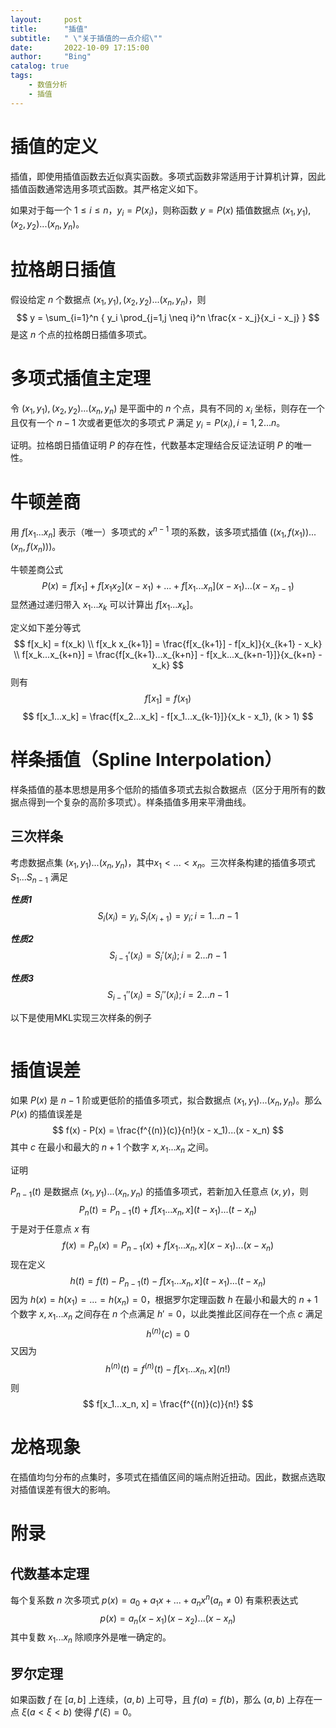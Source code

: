 ```yaml
---
layout:     post
title:      "插值"
subtitle:   " \"关于插值的一点介绍\""
date:       2022-10-09 17:15:00
author:     "Bing"
catalog: true
tags:
    - 数值分析
    - 插值
---
```


# 插值的定义
插值，即使用插值函数去近似真实函数。多项式函数非常适用于计算机计算，因此插值函数通常选用多项式函数。其严格定义如下。

如果对于每一个 $1 \leq i \leq n$，$y_i = P(x_i)$，则称函数 $y = P(x)$ 插值数据点 $(x_1, y_1), (x_2, y_2)...(x_n, y_n)$。

# 拉格朗日插值
假设给定 $n$ 个数据点 $(x_1, y_1), (x_2, y_2)...(x_n, y_n)$，则
$$
    y = \sum_{i=1}^n { y_i \prod_{j=1,j \neq i}^n \frac{x - x_j}{x_i - x_j} }
$$
是这 $n$ 个点的拉格朗日插值多项式。

# 多项式插值主定理
令 $(x_1, y_1), (x_2, y_2)...(x_n, y_n)$ 是平面中的 $n$ 个点，具有不同的 $x_i$ 坐标，则存在一个且仅有一个 $n-1$ 次或者更低次的多项式 $P$ 满足 $y_i = P(x_i), i=1,2...n$。

证明。拉格朗日插值证明 $P$ 的存在性，代数基本定理结合反证法证明 $P$ 的唯一性。

# 牛顿差商
用 $f[x_1...x_n]$ 表示（唯一）多项式的 $x^{n-1}$ 项的系数，该多项式插值 $((x_1, f(x_1))... (x_n, f(x_n)))$。

牛顿差商公式
$$
    P(x) = f[x_1] + f[x_1 x_2](x - x_1) +...+ f[x_1...x_n](x - x_1)...(x - x_{n-1})
$$
显然通过递归带入 $x_1...x_k$ 可以计算出 $f[x_1...x_k]$。

定义如下差分等式
$$
    f[x_k] = f(x_k)
    \\
    f[x_k x_{k+1}] = \frac{f[x_{k+1}] - f[x_k]}{x_{k+1} - x_k}
    \\
    f[x_k...x_{k+n}] = \frac{f[x_{k+1}...x_{k+n}] - f[x_k...x_{k+n-1}]}{x_{k+n} - x_k}
$$
则有
$$
    f[x_1] = f(x_1)
$$
$$
    f[x_1...x_k] = \frac{f[x_2...x_k] - f[x_1...x_{k-1}]}{x_k - x_1}, (k > 1)
$$

# 样条插值（Spline Interpolation）
样条插值的基本思想是用多个低阶的插值多项式去拟合数据点（区分于用所有的数据点得到一个复杂的高阶多项式）。样条插值多用来平滑曲线。

## 三次样条
考虑数据点集 $(x_1, y_1)...(x_n, y_n)$，其中$x_1 < ... < x_n$。三次样条构建的插值多项式 $S_1...S_{n-1}$ 满足

***性质1***
$$
    S_i(x_i) = y_i, S_i(x_{i+1}) = y_i; i=1...n-1
$$

***性质2***
$$
    S_{i-1}'(x_i) = S_i'(x_i); i=2...n-1
$$

***性质3***
$$
    S_{i-1}''(x_i) = S_i''(x_i); i=2...n-1
$$

以下是使用MKL实现三次样条的例子
```
```

# 插值误差
如果 $P(x)$ 是 $n - 1$ 阶或更低阶的插值多项式，拟合数据点 $(x_1, y_1)...(x_n, y_n)$。那么 $P(x)$ 的插值误差是
$$
    f(x) - P(x) = \frac{f^{(n)}(c)}{n!}(x - x_1)...(x - x_n)
$$
其中 $c$ 在最小和最大的 $n+1$ 个数字 $x, x_1...x_n$ 之间。

证明

$P_{n-1}(t)$ 是数据点 $(x_1, y_1)...(x_n, y_n)$ 的插值多项式，若新加入任意点 $(x, y)$，则
$$
    P_{n}(t) = P_{n-1}(t) + f[x_1...x_n, x](t - x_1)...(t - x_n)
$$
于是对于任意点 $x$ 有
$$
    f(x) = P_{n}(x) = P_{n-1}(x) + f[x_1...x_n, x](x - x_1)...(x - x_n)
$$
现在定义
$$
    h(t) = f(t) - P_{n-1}(t) - f[x_1...x_n, x](t - x_1)...(t - x_n)
$$
因为 $h(x) = h(x_1) =...= h(x_n) = 0$，根据罗尔定理函数 $h$ 在最小和最大的 $n+1$ 个数字 $x, x_1...x_n$ 之间存在 $n$ 个点满足 $h'=0$，以此类推此区间存在一个点 $c$ 满足
$$
h^{(n)}(c) = 0
$$
又因为
$$
    h^{(n)}(t) = f^{(n)}(t) - f[x_1...x_n, x](n!)
$$
则
$$
    f[x_1...x_n, x] = \frac{f^{(n)}(c)}{n!}
$$

# 龙格现象
在插值均匀分布的点集时，多项式在插值区间的端点附近扭动。因此，数据点选取对插值误差有很大的影响。

# 附录
## 代数基本定理
每个复系数 $n$ 次多项式 $p(x) = a_0 + a_1x +...+a_nx^n (a_n \neq 0)$ 有乘积表达式
$$
    p(x) = a_n(x - x_1)(x - x_2)...(x - x_n)
$$
其中复数 $x_1...x_n$ 除顺序外是唯一确定的。

## 罗尔定理
如果函数 $f$ 在 $[a, b]$ 上连续，$(a, b)$ 上可导，且 $f(a) = f(b)$，那么 $(a, b)$ 上存在一点 $\xi(a < \xi < b)$ 使得 $f'(\xi) = 0$。